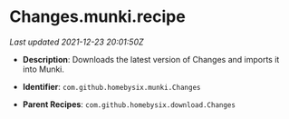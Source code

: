 # Changes.munki.recipe

_Last updated 2021-12-23 20:01:50Z_

- **Description**: Downloads the latest version of Changes and imports it into Munki.

- **Identifier**: `com.github.homebysix.munki.Changes`

- **Parent Recipes**: `com.github.homebysix.download.Changes`
